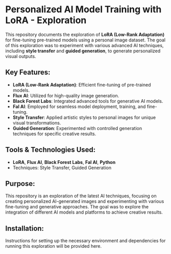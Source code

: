 # Personalized AI Model Training with LoRA - Exploration

This repository documents the exploration of **LoRA (Low-Rank Adaptation)** for fine-tuning pre-trained models using a personal image dataset. The goal of this exploration was to experiment with various advanced AI techniques, including **style transfer** and **guided generation**, to generate personalized visual outputs.

## Key Features:
- **LoRA (Low-Rank Adaptation)**: Efficient fine-tuning of pre-trained models.
- **Flux AI**: Utilized for high-quality image generation.
- **Black Forest Labs**: Integrated advanced tools for generative AI models.
- **Fal AI**: Employed for seamless model deployment, training, and fine-tuning.
- **Style Transfer**: Applied artistic styles to personal images for unique visual transformations.
- **Guided Generation**: Experimented with controlled generation techniques for specific creative results.

## Tools & Technologies Used:
- **LoRA**, **Flux AI**, **Black Forest Labs**, **Fal AI**, **Python**
- Techniques: Style Transfer, Guided Generation

## Purpose:
This repository is an exploration of the latest AI techniques, focusing on creating personalized AI-generated images and experimenting with various fine-tuning and generative approaches. The goal was to explore the integration of different AI models and platforms to achieve creative results.

## Installation:
Instructions for setting up the necessary environment and dependencies for running this exploration will be provided here.

